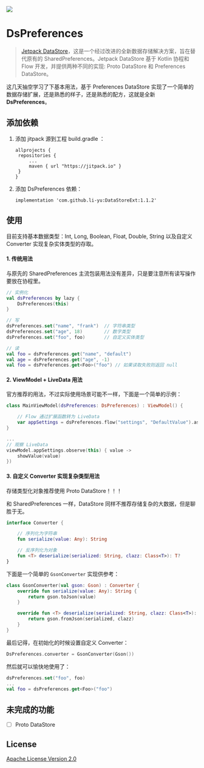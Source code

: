 [![](https://jitpack.io/v/li-yu/Datastoreext.svg)](https://jitpack.io/#li-yu/Datastoreext)

# DsPreferences

> [Jetpack DataStore](https://mp.weixin.qq.com/s/26Uxotf3-oceKUbrujqX3w)，这是一个经过改进的全新数据存储解决方案，旨在替代原有的 SharedPreferences。Jetpack DataStore 基于 Kotlin 协程和 Flow 开发，并提供两种不同的实现: Proto DataStore 和 Preferences DataStore。

这几天抽空学习了下基本用法，基于 Preferences DataStore 实现了一个简单的数据存储扩展，还是熟悉的样子，还是熟悉的配方，这就是全新 **DsPreferences**。

## 添加依赖

1. 添加 jitpack 源到工程 build.gradle ：

   ```
   allprojects {
    repositories {
        ...
        maven { url "https://jitpack.io" }
    }
   }
   ```

2. 添加 DsPreferences 依赖：

   ```
   implementation 'com.github.li-yu:DataStoreExt:1.1.2'
   ```

## 使用

目前支持基本数据类型：Int, Long, Boolean, Float, Double, String 以及自定义 Converter 实现复杂实体类型的存取。

#### 1. 传统用法

与原先的 SharedPreferences 主流包装用法没有差异，只是要注意所有读写操作要放在协程里。

```kotlin
// 实例化
val dsPreferences by lazy {
    DsPreferences(this)
}

// 写
dsPreferences.set("name", "frank")  // 字符串类型
dsPreferences.set("age", 18)        // 数字类型     
dsPreferences.set("foo", foo)       // 自定义实体类型

// 读
val foo = dsPreferences.get("name", "default")
val age = dsPreferences.get("age", -1)
val foo = dsPreferences.get<Foo>("foo") // 如果读取失败则返回 null
```

#### 2. ViewModel + LiveData 用法

官方推荐的用法，不过实际使用场景可能不一样，下面是一个简单的示例：

```kotlin
class MainViewModel(dsPreferences: DsPreferences) : ViewModel() {

    // Flow 通过扩展函数转为 LiveData
    var appSettings = dsPreferences.flow("settings", "DefaultValue").asLiveData()
}

...
// 观察 LiveData 
viewModel.appSettings.observe(this) { value ->
    showValue(value)
})
```

#### 3. 自定义 Converter 实现复杂类型用法

存储类型化对象推荐使用 Proto DataStore！！！

和 SharedPreferences 一样，DataStore 同样不推荐存储复杂的大数据，但是聊胜于无。

```kotlin
interface Converter {

    // 序列化为字符串
    fun serialize(value: Any): String

    // 反序列化为对象
    fun <T> deserialize(serialized: String, clazz: Class<T>): T?
}
```

下面是一个简单的 `GsonConverter` 实现供参考：

```kotlin
class GsonConverter(val gson: Gson) : Converter {
    override fun serialize(value: Any): String {
        return gson.toJson(value)
    }

    override fun <T> deserialize(serialized: String, clazz: Class<T>): T? {
        return gson.fromJson(serialized, clazz)
    }
}
```

最后记得，在初始化的时候设置自定义 Converter：

```kotlin
DsPreferences.converter = GsonConverter(Gson())
```

然后就可以愉快地使用了：

```kotlin
dsPreferences.set("foo", foo)
...
val foo = dsPreferences.get<Foo>("foo")
```

## 未完成的功能

- [ ] Proto DataStore

## License

[Apache License Version 2.0](https://github.com/li-yu/DataStoreExt/blob/master/LICENSE)
